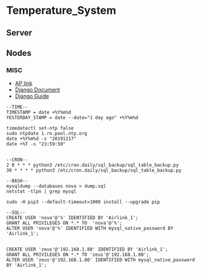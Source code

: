 # Temperature_System

## Server

## Nodes


### MISC

- [AP link](https://www.diyhobi.com/install-wifi-hotspot-raspberry-pi-ubuntu-mate/)
- [Django Document](https://docs.djangoproject.com/en/3.0/)
- [Django Guide](https://simpleisbetterthancomplex.com/series/beginners-guide/1.11/)

```
--TIME--
TIMESTAMP = date +%Y%m%d
YESTERDAY_STAMP = date --date="1 day ago" +%Y%m%d

timedatectl set-ntp false
sudo ntpdate 1.ro.pool.ntp.org
date +%Y%m%d -s "20191217"
date +%T -s "23:59:50"


--CRON--
2 0 * * * python3 /etc/cron.daily/sql_backup/sql_table_backup.py
30 * * * * python3 /etc/cron.daily/sql_backup/sql_table_backup.py

--BASH--
mysqldump --databases nova > dump.sql
netstat -tlpn | grep mysql

sudo -H pip3 --default-timeout=1000 install --upgrade pip

--SQL--
CREATE USER 'nova'@'%' IDENTIFIED BY 'Airlink_1';
GRANT ALL PRIVILEGES ON *.* TO  'nova'@'%';
ALTER USER 'nova'@'%' IDENTIFIED WITH mysql_native_password BY 'Airlink_1';  


CREATE USER 'zeus'@'192.168.1.80' IDENTIFIED BY 'Airlink_1';
GRANT ALL PRIVILEGES ON *.* TO 'zeus'@'192.168.1.80';
ALTER USER 'zeus'@'192.168.1.80' IDENTIFIED WITH mysql_native_password BY 'Airlink_1';  
```